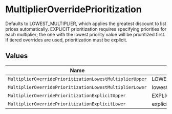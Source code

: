 # MultiplierOverridePrioritization

Defaults to LOWEST_MULTIPLIER, which applies the greatest discount to list prices automatically. EXPLICIT prioritization requires specifying priorities for each multiplier; the one with the lowest priority value will be prioritized first. If tiered overrides are used, prioritization must be explicit.


## Values

| Name                                                    | Value                                                   |
| ------------------------------------------------------- | ------------------------------------------------------- |
| `MultiplierOverridePrioritizationLowestMultiplierUpper` | LOWEST_MULTIPLIER                                       |
| `MultiplierOverridePrioritizationLowestMultiplierLower` | lowest_multiplier                                       |
| `MultiplierOverridePrioritizationExplicitUpper`         | EXPLICIT                                                |
| `MultiplierOverridePrioritizationExplicitLower`         | explicit                                                |